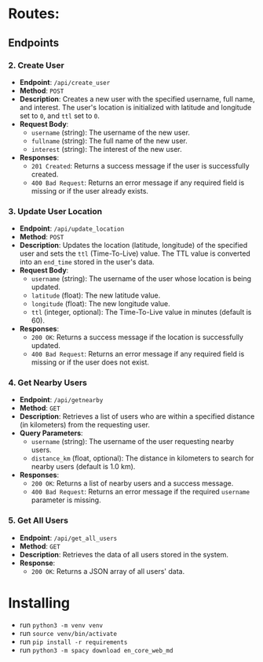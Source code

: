 
# Routes:

## Endpoints

### 2. **Create User**

- **Endpoint**: `/api/create_user`
- **Method**: `POST`
- **Description**: Creates a new user with the specified username, full name, and interest. The user's location is initialized with latitude and longitude set to `0`, and `ttl` set to `0`.
- **Request Body**:
  - `username` (string): The username of the new user.
  - `fullname` (string): The full name of the new user.
  - `interest` (string): The interest of the new user.
- **Responses**:
  - `201 Created`: Returns a success message if the user is successfully created.
  - `400 Bad Request`: Returns an error message if any required field is missing or if the user already exists.

### 3. **Update User Location**

- **Endpoint**: `/api/update_location`
- **Method**: `POST`
- **Description**: Updates the location (latitude, longitude) of the specified user and sets the `ttl` (Time-To-Live) value. The TTL value is converted into an `end_time` stored in the user's data.
- **Request Body**:
  - `username` (string): The username of the user whose location is being updated.
  - `latitude` (float): The new latitude value.
  - `longitude` (float): The new longitude value.
  - `ttl` (integer, optional): The Time-To-Live value in minutes (default is 60).
- **Responses**:
  - `200 OK`: Returns a success message if the location is successfully updated.
  - `400 Bad Request`: Returns an error message if any required field is missing or if the user does not exist.

### 4. **Get Nearby Users**

- **Endpoint**: `/api/getnearby`
- **Method**: `GET`
- **Description**: Retrieves a list of users who are within a specified distance (in kilometers) from the requesting user.
- **Query Parameters**:
  - `username` (string): The username of the user requesting nearby users.
  - `distance_km` (float, optional): The distance in kilometers to search for nearby users (default is 1.0 km).
- **Responses**:
  - `200 OK`: Returns a list of nearby users and a success message.
  - `400 Bad Request`: Returns an error message if the required `username` parameter is missing.

### 5. **Get All Users**

- **Endpoint**: `/api/get_all_users`
- **Method**: `GET`
- **Description**: Retrieves the data of all users stored in the system.
- **Response**:
  - `200 OK`: Returns a JSON array of all users' data.


# Installing
 - run `python3 -m venv venv`
 - run `source venv/bin/activate`
 - run `pip install -r requirements`
 - run `python3 -m spacy download en_core_web_md` 